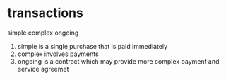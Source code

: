 # transactions

simple
complex
ongoing


1. simple is a single purchase that is paid immediately
2. complex involves payments 
3. ongoing is a contract which may provide more complex payment and service agreemet 


